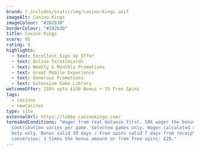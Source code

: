 ```yaml
---
brand: /_includes/static/img/casino-kings.avif
imageAlt: Casino Kings
imageColour: "#282b30"
borderColour: "#282b30"
title: Casino Kings
score: 85
rating: 4
highlights:
  - text: Excellent Sign Up Offer
  - text: Online Scratchcards
  - text: Weekly & Monthly Promotions
  - text: Great Mobile Experience
  - text: Generous Promotions
  - text: Extensive Game Library
welcomeOffer: 150% upto £150 Bonus + 75 Free Spins
tags:
  - casinos
  - newCasinos
type: site
externalUrl: https://lobby.casinokings.com/
termsAndConditions: "Wager from real balance first. 50X wager the bonus.
  Contribution varies per game. Selected games only. Wager calculated on bonus
  bets only. Bonus valid 30 days / Free spins valid 7 days from receipt. Max
  conversion: 3 times the bonus amount or from free spins: £20."
---
```

